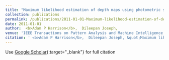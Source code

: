 ```yaml
---
title: "Maximum likelihood estimation of depth maps using photometric stereo"
collection: publications
permalink: /publications/2011-01-01-Maximum-likelihood-estimation-of-depth-maps-using-photometric-stereo
date: 2011-01-01
author:  <b>Adam P Harrison</b>,  Dileepan Joseph, 
venue: 'IEEE Transactions on Pattern Analysis and Machine Intelligence'
citation: ' <b>Adam P Harrison</b>,  Dileepan Joseph, &quot;Maximum likelihood estimation of depth maps using photometric stereo.&quot; <i>IEEE Transactions on Pattern Analysis and Machine Intelligence</i>, 2011.'
---
```

Use [Google Scholar](https://scholar.google.com/scholar?q=Maximum+likelihood+estimation+of+depth+maps+using+photometric+stereo){:target="_blank"} for full citation